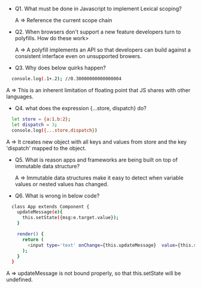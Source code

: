 - Q1. What must be done in Javascript to implement Lexical scoping?

  A => Reference the current scope chain

- Q2. When browsers don't support a new feature developers turn to polyfills. How do these work>

  A => A polyfill implements an API so that developers can build against a consistent interface even on unsupported browers.

- Q3. Why does below quirks happen?

```bash
  console.log(.1+.2); //0.30000000000000004
```

A => This is an inherent limitation of floating point that JS shares with other languages.

- Q4. what does the expression {...store, dispatch} do?

```bash
  let store = {a:1,b:2};
  let dispatch = 3;
  console.log({...store,dispatch})
```

A => It creates new object with all keys and values from store and the key 'dispatch' mapped to the object.

- Q5. What is reason apps and frameworks are being built on top of immutable data structure?

  A => Immutable data structures make it easy to detect when variable values or nested values has changed.

- Q6. What is wrong in below code?

```bash
  class App extends Component {
    updateMessage(e){
      this.setState({msg:e.target.value});
    }

    render() {
      return (
        <input type='text' onChange={this.updateMessage}  value={this.state && this.state.msg}/>
      );
    }
  }
```

  A => updateMessage is not bound properly, so that this.setState will be undefined.
